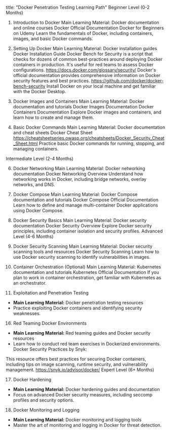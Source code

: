 title: "Docker Penetration Testing Learning Path"
Beginner Level (0-2 Months)

1. Introduction to Docker
Main Learning Material: Docker documentation and online courses
Docker Official Documentation
Docker for Beginners on Udemy
Learn the fundamentals of Docker, including containers, images, and basic Docker commands.

2. Setting Up Docker
Main Learning Material: Docker installation guides
Docker Installation Guide
Docker Bench for Security is a script that checks for dozens of common best-practices around deploying Docker containers in production. It's useful for red teams to assess Docker configurations. https://docs.docker.com/glossary/security/
Docker's official documentation provides comprehensive information on Docker security features and best practices. https://github.com/docker/docker-bench-security
Install Docker on your local machine and get familiar with the Docker Desktop.

3. Docker Images and Containers
Main Learning Material: Docker documentation and tutorials
Docker Images Documentation
Docker Containers Documentation 
Explore Docker images and containers, and learn how to create and manage them.

4. Basic Docker Commands
Main Learning Material: Docker documentation and cheat sheets
Docker Cheat Sheet https://cheatsheetseries.owasp.org/cheatsheets/Docker_Security_Cheat_Sheet.html
Practice basic Docker commands for running, stopping, and managing containers.

Intermediate Level (2-4 Months)

6. Docker Networking
Main Learning Material: Docker networking documentation
Docker Networking Overview
Understand how networking works in Docker, including bridge networks, overlay networks, and DNS.

8. Docker Compose
Main Learning Material: Docker Compose documentation and tutorials
Docker Compose Official Documentation
Learn how to define and manage multi-container Docker applications using Docker Compose.

10. Docker Security Basics
Main Learning Material: Docker security documentation
Docker Security Overview
Explore Docker security principles, including container isolation and security profiles.
Advanced Level (4-6 Months)

12. Docker Security Scanning
Main Learning Material: Docker security scanning tools and resources
Docker Security Scanning
Learn how to use Docker security scanning to identify vulnerabilities in images.

14. Container Orchestration (Optional)
Main Learning Material: Kubernetes documentation and tutorials
Kubernetes Official Documentation
If you plan to work in container orchestration, get familiar with Kubernetes as an orchestrator.

15. Exploitation and Penetration Testing

- **Main Learning Material:** Docker penetration testing resources
- Practice exploiting Docker containers and identifying security weaknesses.

16. Red Teaming Docker Environments

- **Main Learning Material:** Red teaming guides and Docker security resources
- Learn how to conduct red team exercises in Dockerized environments.
Docker Security Practices by Snyk:

This resource offers best practices for securing Docker containers, including tips on image scanning, runtime security, and vulnerability management.
https://snyk.io/advisor/docker/
Expert Level (6+ Months)

17. Docker Hardening

- **Main Learning Material:** Docker hardening guides and documentation
- Focus on advanced Docker security measures, including seccomp profiles and security options.

18. Docker Monitoring and Logging

- **Main Learning Material:** Docker monitoring and logging tools
- Master the art of monitoring and logging in Docker for threat detection.
